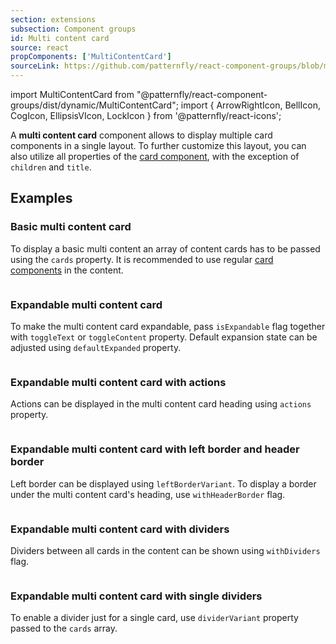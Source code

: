 ```yaml
---
section: extensions
subsection: Component groups
id: Multi content card
source: react
propComponents: ['MultiContentCard']
sourceLink: https://github.com/patternfly/react-component-groups/blob/main/packages/module/patternfly-docs/content/extensions/component-groups/examples/MultiContentCard/MultiContentCard.md
---
```


import MultiContentCard from "@patternfly/react-component-groups/dist/dynamic/MultiContentCard";
import { ArrowRightIcon, BellIcon, CogIcon, EllipsisVIcon, LockIcon } from '@patternfly/react-icons';

A **multi content card** component allows to display multiple card components in a single layout. To further customize this layout, you can also utilize all properties of the [card component](/components/card), with the exception of `children` and `title`.

## Examples

### Basic multi content card

To display a basic multi content an array of content cards has to be passed using the `cards` property. It is recommended to use regular [card components](/components/card) in the content.

```js file="./MultiContentCardExample.tsx"

```

### Expandable multi content card

To make the multi content card expandable, pass `isExpandable` flag together with `toggleText` or `toggleContent` property. Default expansion state can be adjusted using `defaultExpanded` property.

```js file="./MultiContentCardExpandableExample.tsx"

```

### Expandable multi content card with actions

Actions can be displayed in the multi content card heading using `actions` property. 

```js file="./MultiContentCardExpandableActionsExample.tsx"

```

### Expandable multi content card with left border and header border

Left border can be displayed using `leftBorderVariant`. To display a border under the multi content card's heading, use `withHeaderBorder` flag. 

```js file="./MultiContentCardExpandableBorderExample.tsx"

```

### Expandable multi content card with dividers

Dividers between all cards in the content can be shown using `withDividers` flag. 

```js file="./MultiContentCardExpandableDividerExample.tsx"

```

### Expandable multi content card with single dividers

To enable a divider just for a single card, use `dividerVariant` property passed to the `cards` array. 

```js file="./MultiContentCardExpandableSingleDividerExample.tsx"

```
